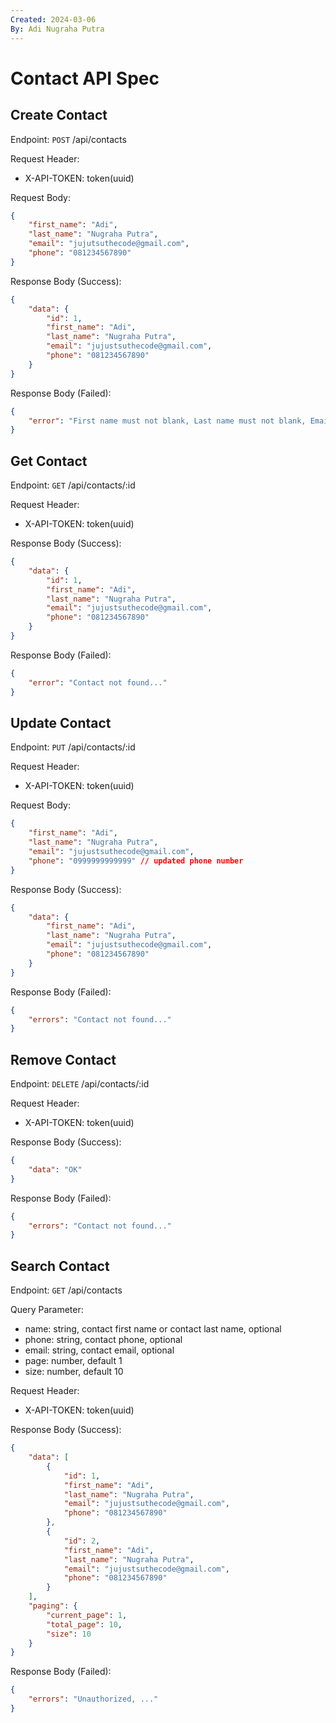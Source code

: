 ```yaml
---
Created: 2024-03-06
By: Adi Nugraha Putra
---
```


# Contact API Spec

## Create Contact

Endpoint: `POST` /api/contacts

Request Header:

-   X-API-TOKEN: token(uuid)

Request Body:

```json
{
    "first_name": "Adi",
    "last_name": "Nugraha Putra",
    "email": "jujutsuthecode@gmail.com",
    "phone": "081234567890"
}
```

Response Body (Success):

```json
{
    "data": {
        "id": 1,
        "first_name": "Adi",
        "last_name": "Nugraha Putra",
        "email": "jujustsuthecode@gmail.com",
        "phone": "081234567890"
    }
}
```

Response Body (Failed):

```json
{
    "error": "First name must not blank, Last name must not blank, Email must not blank, Phone must not blank..."
}
```

## Get Contact

Endpoint: `GET` /api/contacts/:id

Request Header:

-   X-API-TOKEN: token(uuid)

Response Body (Success):

```json
{
    "data": {
        "id": 1,
        "first_name": "Adi",
        "last_name": "Nugraha Putra",
        "email": "jujustsuthecode@gmail.com",
        "phone": "081234567890"
    }
}
```

Response Body (Failed):

```json
{
    "error": "Contact not found..."
}
```

## Update Contact

Endpoint: `PUT` /api/contacts/:id

Request Header:

-   X-API-TOKEN: token(uuid)

Request Body:

```json
{
    "first_name": "Adi",
    "last_name": "Nugraha Putra",
    "email": "jujustsuthecode@gmail.com",
    "phone": "0999999999999" // updated phone number
}
```

Response Body (Success):

```json
{
    "data": {
        "first_name": "Adi",
        "last_name": "Nugraha Putra",
        "email": "jujustsuthecode@gmail.com",
        "phone": "081234567890"
    }
}
```

Response Body (Failed):

```json
{
    "errors": "Contact not found..."
}
```

## Remove Contact

Endpoint: `DELETE` /api/contacts/:id

Request Header:

-   X-API-TOKEN: token(uuid)

Response Body (Success):

```json
{
    "data": "OK"
}
```

Response Body (Failed):

```json
{
    "errors": "Contact not found..."
}
```

## Search Contact

Endpoint: `GET` /api/contacts

Query Parameter:

-   name: string, contact first name or contact last name, optional
-   phone: string, contact phone, optional
-   email: string, contact email, optional
-   page: number, default 1
-   size: number, default 10

Request Header:

-   X-API-TOKEN: token(uuid)

Response Body (Success):

```json
{
    "data": [
        {
            "id": 1,
            "first_name": "Adi",
            "last_name": "Nugraha Putra",
            "email": "jujustsuthecode@gmail.com",
            "phone": "081234567890"
        },
        {
            "id": 2,
            "first_name": "Adi",
            "last_name": "Nugraha Putra",
            "email": "jujustsuthecode@gmail.com",
            "phone": "081234567890"
        }
    ],
    "paging": {
        "current_page": 1,
        "total_page": 10,
        "size": 10
    }
}
```

Response Body (Failed):

```json
{
    "errors": "Unauthorized, ..."
}
```
